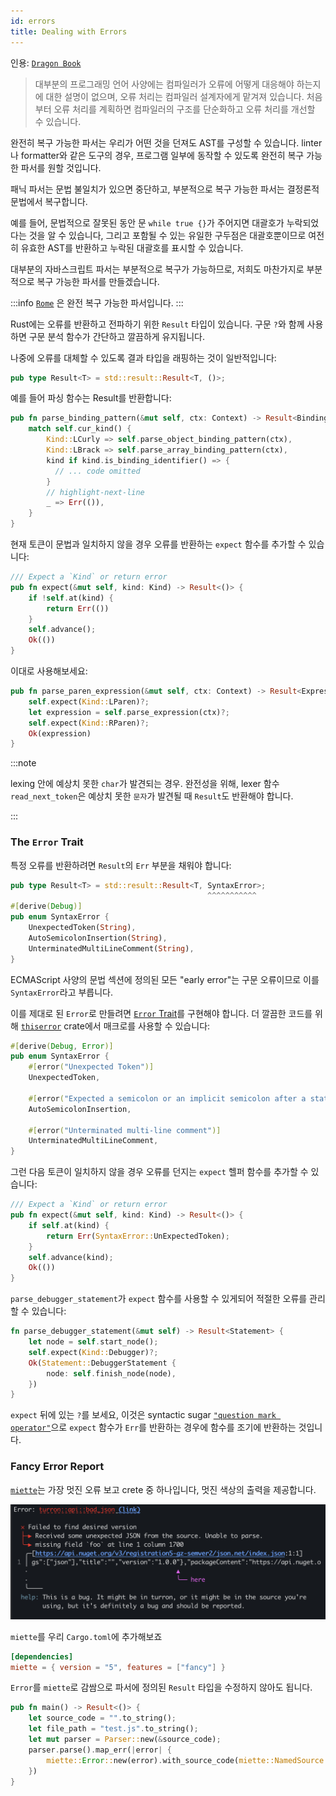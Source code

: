 ```yaml
---
id: errors
title: Dealing with Errors
---
```


인용: [`Dragon Book`](https://www.amazon.com/Compilers-Principles-Techniques-Tools-2nd/dp/0321486811)


> 대부분의 프로그래밍 언어 사양에는 컴파일러가 오류에 어떻게 대응해야 하는지에 대한 설명이 없으며, 오류 처리는 컴파일러 설계자에게 맡겨져 있습니다.
> 처음부터 오류 처리를 계획하면 컴파일러의 구조를 단순화하고 오류 처리를 개선할 수 있습니다.

완전히 복구 가능한 파서는 우리가 어떤 것을 던져도 AST를 구성할 수 있습니다.
linter나 formatter와 같은 도구의 경우, 프로그램 일부에 동작할 수 있도록 완전히 복구 가능한 파서를 원할 것입니다.

패닉 파서는 문법 불일치가 있으면 중단하고, 부분적으로 복구 가능한 파서는 결정론적 문법에서 복구합니다.

예를 들어, 문법적으로 잘못된 동안 문 `while true {}`가 주어지면 대괄호가 누락되었다는 것을 알 수 있습니다,
그리고 포함될 수 있는 유일한 구두점은 대괄호뿐이므로 여전히 유효한 AST를 반환하고 누락된 대괄호를 표시할 수 있습니다.

대부분의 자바스크립트 파서는 부분적으로 복구가 가능하므로, 저희도 마찬가지로 부분적으로 복구 가능한 파서를 만들겠습니다.

:::info
[`Rome`](https://github.com/rome/tools) 은 완전 복구 가능한 파서입니다.
:::

Rust에는 오류를 반환하고 전파하기 위한 `Result` 타입이 있습니다.
구문 `?`와 함께 사용하면 구문 분석 함수가 간단하고 깔끔하게 유지됩니다.

나중에 오류를 대체할 수 있도록 결과 타입을 래핑하는 것이 일반적입니다:

```rust
pub type Result<T> = std::result::Result<T, ()>;
```

예를 들어 파싱 함수는 Result를 반환합니다:

```rust
pub fn parse_binding_pattern(&mut self, ctx: Context) -> Result<BindingPattern<'a>> {
    match self.cur_kind() {
        Kind::LCurly => self.parse_object_binding_pattern(ctx),
        Kind::LBrack => self.parse_array_binding_pattern(ctx),
        kind if kind.is_binding_identifier() => {
          // ... code omitted
        }
        // highlight-next-line
        _ => Err(()),
    }
}
```

현재 토큰이 문법과 일치하지 않을 경우 오류를 반환하는 `expect` 함수를 추가할 수 있습니다:

```rust
/// Expect a `Kind` or return error
pub fn expect(&mut self, kind: Kind) -> Result<()> {
    if !self.at(kind) {
        return Err(())
    }
    self.advance();
    Ok(())
}
```

이대로 사용해보세요:

```rust
pub fn parse_paren_expression(&mut self, ctx: Context) -> Result<Expression> {
    self.expect(Kind::LParen)?;
    let expression = self.parse_expression(ctx)?;
    self.expect(Kind::RParen)?;
    Ok(expression)
}
```

:::note

lexing 안에 예상치 못한 `char`가 발견되는 경우.
완전성을 위해, lexer 함수 `read_next_token`은 예상치 못한 `문자`가 발견될 때 `Result`도 반환해야 합니다.

:::

### The `Error` Trait

특정 오류를 반환하려면 `Result`의 `Err` 부분을 채워야 합니다:

```rust
pub type Result<T> = std::result::Result<T, SyntaxError>;
                                            ^^^^^^^^^^^
#[derive(Debug)]
pub enum SyntaxError {
    UnexpectedToken(String),
    AutoSemicolonInsertion(String),
    UnterminatedMultiLineComment(String),
}
```

ECMAScript 사양의 문법 섹션에 정의된 모든 "early error"는 구문 오류이므로 이를 `SyntaxError`라고 부릅니다.

이를 제대로 된 `Error`로 만들려면 [`Error` Trait](https://doc.rust-lang.org/std/error/trait.Error.html)를 구현해야 합니다. 더 깔끔한 코드를 위해 [`thiserror`](https://docs.rs/thiserror/latest/thiserror) crate에서 매크로를 사용할 수 있습니다:

```rust
#[derive(Debug, Error)]
pub enum SyntaxError {
    #[error("Unexpected Token")]
    UnexpectedToken,

    #[error("Expected a semicolon or an implicit semicolon after a statement, but found none")]
    AutoSemicolonInsertion,

    #[error("Unterminated multi-line comment")]
    UnterminatedMultiLineComment,
}
```

그런 다음 토큰이 일치하지 않을 경우 오류를 던지는 `expect` 헬퍼 함수를 추가할 수 있습니다:

```rust
/// Expect a `Kind` or return error
pub fn expect(&mut self, kind: Kind) -> Result<()> {
    if self.at(kind) {
        return Err(SyntaxError::UnExpectedToken);
    }
    self.advance(kind);
    Ok(())
}
```

`parse_debugger_statement`가 `expect` 함수를 사용할 수 있게되어 적절한 오류를 관리할 수 있습니다:

```rust
fn parse_debugger_statement(&mut self) -> Result<Statement> {
    let node = self.start_node();
    self.expect(Kind::Debugger)?;
    Ok(Statement::DebuggerStatement {
        node: self.finish_node(node),
    })
}
```

`expect` 뒤에 있는 `?`를 보세요,
이것은 syntactic sugar [`"question mark operator"`](https://doc.rust-lang.org/book/ch09-02-recoverable-errors-with-result.html#a-shortcut-for-propagating-errors-the--operator)으로 `expect` 함수가 `Err`를 반환하는 경우에 함수를 조기에 반환하는 것입니다.

### Fancy Error Report

[`miette`](https://docs.rs/miette/latest/miette)는 가장 멋진 오류 보고 crete 중 하나입니다,
멋진 색상의 출력을 제공합니다.

![`miette`](https://raw.githubusercontent.com/zkat/miette/main/images/serde_json.png)

`miette`를 우리 `Cargo.toml`에 추가해보죠

```toml
[dependencies]
miette = { version = "5", features = ["fancy"] }
```

`Error`를 `miette`로 감쌈으로 파서에 정의된 `Result` 타입을 수정하지 않아도 됩니다.

```rust
pub fn main() -> Result<()> {
    let source_code = "".to_string();
    let file_path = "test.js".to_string();
    let mut parser = Parser::new(&source_code);
    parser.parse().map_err(|error| {
        miette::Error::new(error).with_source_code(miette::NamedSource::new(file_path, source_code))
    })
}
```
